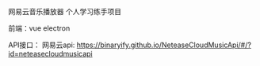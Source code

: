 网易云音乐播放器
个人学习练手项目

前端：vue electron

API接口：
网易云api: https://binaryify.github.io/NeteaseCloudMusicApi/#/?id=neteasecloudmusicapi


